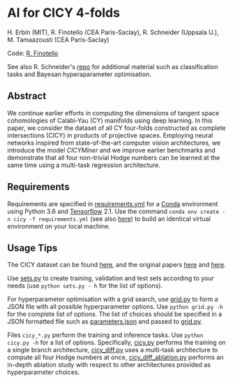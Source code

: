 # AI for CICY 4-folds

H. Erbin (MIT), R. Finotello (CEA Paris-Saclay), R. Schneider (Uppsala U.), M. Tamaazousti (CEA Paris-Saclay)

Code: [R. Finotello](https://thesfinox.github.io/)

See also R. Schneider's [repo](https://github.com/robin-schneider/cicy-fourfolds) for additional material such as classification tasks and Bayesan hyperaparameter optimisation.

## Abstract

We continue earlier efforts in computing the dimensions of tangent space cohomologies of Calabi-Yau (CY) manifolds using deep learning.
In this paper, we consider the dataset of all CY four-folds constructed as complete intersections (CICY) in products of projective spaces.
Employing neural networks inspired from state-of-the-art computer vision architectures, we introduce the model *CICYMiner* and we improve earlier benchmarks and demonstrate that all four non-trivial Hodge numbers can be learned at the same time using a multi-task regression architecture.

## Requirements

Requirements are specified in [requirements.yml](./requirements.yml) for a [Conda](https://www.anaconda.com/) environment using Python 3.6 and [Tensorflow](https://www.tensorflow.org/) 2.1.
Use the command `conda env create -n cicy -f requirements.yml` (see also [here](https://docs.conda.io/projects/conda/en/latest/user-guide/tasks/manage-environments.html#building-identical-conda-environments)) to build an identical virtual environment on your local machine.

## Usage Tips

The CICY dataset can be found [here](http://www-thphys.physics.ox.ac.uk/projects/CalabiYau/Cicy4folds/index.html), and the original papers [here](http://arxiv.org/abs/1303.1832) and [here](http://arxiv.org/abs/1405.2073).

Use [sets.py](./sets.py) to create training, validation and test sets according to your needs (use `python sets.py - h` for the list of options).

For hyperparameter optimisation with a grid search, use [grid.py](./grid.py) to form a JSON file with all possible hyperparameter options.
Use `python grid.py -h` for the complete list of options.
The list of choices should be specified in a JSON formatted file such as [parameters.json](./parameters.json) and passed to [grid.py](./grid.py).

Files `cicy_*.py` perform the training and inference tasks.
Use `python cicy.py -h` for a list of options.
Specifically, [cicy.py](./cicy.py) performs the training on a single branch architecture, [cicy_diff.py](./cicy_diff.py) uses a multi-task architecture to compute all four Hodge numbers at once, [cicy_diff_ablation.py](./cicy_diff_ablation.py) performs an in-depth ablation study with respect to other architectures provided as hyperparameter choices.

